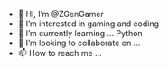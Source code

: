 - 👋 Hi, I’m @ZGenGamer
- 👀 I’m interested in gaming and coding 
- 🌱 I’m currently learning ... Python
- 💞️ I’m looking to collaborate on ...
- 📫 How to reach me ...

<!---
ZGenGamer/ZGenGamer is a ✨ special ✨ repository because its `README.md` (this file) appears on your GitHub profile.
You can click the Preview link to take a look at your changes.
--->
